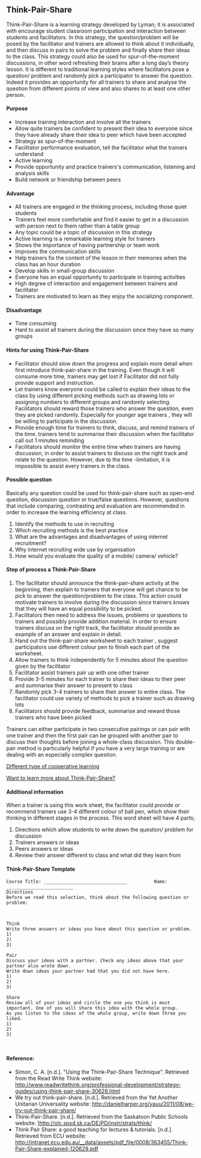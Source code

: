 ## Think-Pair-Share
 
Think-Pair-Share is a learning strategy developed by Lyman; it is associated with encourage student classroom participation and interaction between students and facilitators. In this strategy, the question/problem will be posed by the facilitator and trainers are allowed to think about it individually, and then discuss in pairs to solve the problem and finally share their ideas to the class. This strategy could also be used for spur-of-the-moment discussions, in other word refreshing their brains after a long day’s theory lesson. It is different to traditional learning styles where facilitators pose a question/ problem and randomly pick a participator to answer the question. Indeed it provides an opportunity for all trainers to share and analyse the question from different points of view and also shares to at least one other person.

#### Purpose
- Increase training interaction and involve all the trainers
- Allow quite trainers be confident to present their idea to everyone since they have already share their idea to peer which have been accepted
- Strategy as spur-of-the-moment
- Facilitator performance evaluation, tell the facilitator what the trainers understand
- Active learning
- Provide opportunity and practice trainers's communication, listening and analysis skills
- Build network or friendship between peers

#### Advantage
- All trainers are engaged in the thinking process, including those quiet students
- Trainers feel more comfortable and find it easier to get in a discussion with person next to them rather than a table group
- Any topic could be a topic of discussion in this strategy
- Active learning is a remarkable learning style for trainers
- Shows the importance of having partnership or team work
- Improves the communication skills
- Help trainers fix the content of the lesson in their memories when the class has an hour duration
- Develop skills in small-group discussion
- Everyone has an equal opportunity to participate in training activities
- High degree of interaction and engagement between trainers and facilitator 
- Trainers are motivated to learn as they enjoy the socializing component.       

#### Disadvantage
- Time consuming
- Hard to assist all trainers during the discussion since they have so many groups
 
#### Hints for using Think-Pair-Share
- Facilitator should slow down the progress and explain more detail when first introduce think-pair-share in the training. Even though it will consume more time, trainers may get lost if Facilitator did not fully provide support and instruction.
- Let trainers know everyone could be called to explain their ideas to the class by using different picking methods such as drawing lots or assigning numbers to different groups and randomly selecting.
Facilitators should reward those trainers who answer the question, even they are picked randomly. Especially for younger age trainers , they will be willing to participate in the discussion.
- Provide enough time for trainers to think, discuss, and remind trainers of the time. trainers tend to summarise their discussion when the facilitator call out 1 minutes reminding
- Facilitators should monitor the entire time when trainers are having discussion, in order to assist trainers to discuss on the right track and relate to the question. However, due to the time -limitation, it is impossible to assist every trainers in the class.

#### Possible question
Basically any question could be used for think-pair-share such as open-end question, discussion question or true/false questions. However, questions that include comparing, contrasting and evaluation are recommended in order to increase the learning efficiency at class.
1. Identify the methods to use in recruiting
1. Which recruiting methods is the best practice
1. What are the advantages and disadvantages of using internet recruitment?
1. Why internet recruiting wide use by organisation
1. How would you evaluate the quality of a mobile/ camera/ vehicle?

#### Step of process a Think-Pair-Share
1. The facilitator should announce the think-pair-share activity at the beginning, then explain to trainers that everyone will get chance to be pick to answer the question/problem to the class. This action could motivate trainers to involve during the discussion since trainers knows that they will have an equal possibility to be picked.
1. Facilitators then need to address the issues, problems or questions to trainers and possibly provide addition material. In order to ensure trainers discuss on the right track, the facilitator should provide an example of an answer and explain in detail.
1. Hand out the think-pair-share worksheet to each trainer , suggest participators use different colour pen to finish each part of the worksheet.
1. Allow trainers to think independently for 5 minutes about the question given by the facilitator
1. Facilitator assist trainers pair up with one other trainer
1. Provide 3-5 minutes for each trainer to share their ideas to their peer and summarise their answer to present to class
1. Randomly pick 3-4 trainers to share their answer to entire class. The facilitator could use variety of methods to pick a trainer such as drawing lots
1. Facilitators should provide feedback, summarise and reward those trainers who have been picked

Trainers can either participate in two consecutive pairings or can pair with one trainer and then the first pair can be grouped with another pair to discuss their thoughts before joining a whole-class discussion. This double-pair method is particularly helpful if you have a very large training or are dealing with an especially complex question.

[Different type of cooperative learning](http://edtech.kennesaw.edu/intech/cooperativelearning.htm)

[Want to learn more about Think-Pair-Share?](http://www.teachervision.fen.com/group-work/cooperative-learning/48547.html?page=1)

#### Additional information
When a trainer is using this work sheet, the facilitator could provide or recommend trainers use 3-4 different colour of ball pen, which show their thinking in different stages in the process.
This word sheet will have 4 parts;
1. Directions which allow students to write down the question/ problem for discussion
1. Trainers answers or ideas
1. Peers answers or ideas
1. Review their answer different to class and what did they learn from

#### Think-Pair-Share Template

```
Course Title: _______________________________          Name: _________________________
Directions
Before we read this selection, think about the following question or problem:
 
 
 
Think
Write three answers or ideas you have about this question or problem.
1)
2)
3)
 
Pair
Discuss your ideas with a partner. Check any ideas above that your partner also wrote down.
Write down ideas your partner had that you did not have here.
1)
2)
3)
 
Share
Review all of your ideas and circle the one you think is most important. One of you will share this idea with the whole group.
As you listen to the ideas of the whole group, write down three you liked.
1)
2)
3)
 
 
```

#### Reference:
- Simon, C. A. [n.d.]. "Using the Think-Pair-Share Technique". Retrieved from the Read Write Think website: http://www.readwritethink.org/professional-development/strategy-guides/using-think-pair-share-30626.html
- We try out think-pair-share. [n.d.]. Retrieved from the Yet Another Unitarian Universality website: http://danielharper.org/yauu/2011/08/we-try-out-think-pair-share/
- Think-Pair-Share. [n.d.]. Retrieved from the Saskatoon Public Schools website: ]http://olc.spsd.sk.ca/DE/PD/instr/strats/think/
- Think Pair Share: a good teaching for lectures & tutorials. [n.d.]. Retrieved from ECU website: http://intranet.ecu.edu.au/__data/assets/pdf_file/0008/363455/Think-Pair-Share-explained-120629.pdf
